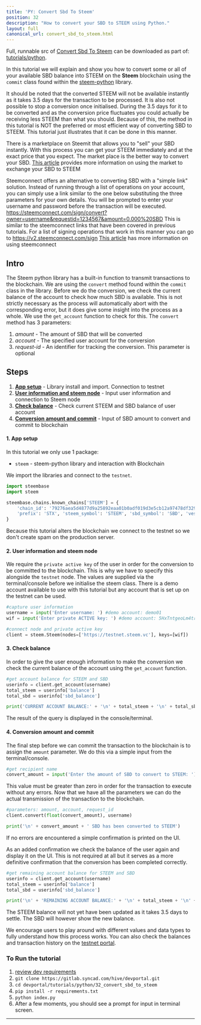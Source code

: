 ```yaml
---
title: 'PY: Convert Sbd To Steem'
position: 32
description: "How to convert your SBD to STEEM using Python."
layout: full
canonical_url: convert_sbd_to_steem.html
---              
```

<span class="fa-pull-left top-of-tutorial-repo-link"><span class="first-word">Full</span>, runnable src of [Convert Sbd To Steem](https://gitlab.syncad.com/hive/devportal/-/tree/master/tutorials/python/tutorials/32_convert_sbd_to_steem) can be downloaded as part of: [tutorials/python](https://gitlab.syncad.com/hive/devportal/-/tree/master/tutorials/python).</span>
<br>



In this tutorial we will explain and show you how to convert some or all of your available SBD balance into STEEM on the **Steem** blockchain using the `commit` class found within the [steem-python](https://github.com/steemit/steem-python) library.

It should be noted that the converted STEEM will not be available instantly as it takes 3.5 days for the transaction to be processed. It is also not possible to stop a conversion once initialised. During the 3.5 days for it to be converted and as the conversion price fluctuates you could actually be receiving less STEEM than what you should. Because of this, the method in this tutorial is NOT the preferred or most efficient way of converting SBD to STEEM. This tutorial just illustrates that it can be done in this manner.

There is a marketplace on Steemit that allows you to "sell" your SBD instantly. With this process you can get your STEEM immediately and at the exact price that you expect. The market place is the better way to convert your SBD. [This article](https://steemit.com/steem/@epico/convert-sbd-to-steem-and-steem-power-guide-2017625t103821622z) provides more information on using the market to exchange your SBD to STEEM

Steemconnect offers an alternative to converting SBD with a "simple link" solution. Instead of running through a list of operations on your account, you can simply use a link similar to the one below substituting the three parameters for your own details. You will be prompted to enter your username and password before the transaction will be executed.
https://steemconnect.com/sign/convert?owner=username&requestid=1234567&amount=0.000%20SBD
This is similar to the steemconnect links that have been covered in previous tutorials. For a list of signing operations that work in this manner you can go to https://v2.steemconnect.com/sign
[This article](https://steemit.com/sbd/@timcliff/how-to-convert-sbd-into-steem-using-steemconnect) has more information on using steemconnect

## Intro

The Steem python library has a built-in function to transmit transactions to the blockchain. We are using the `convert` method found within the `commit` class in the library. Before we do the conversion, we check the current balance of the account to check how much SBD is available. This is not strictly necessary as the process will automatically abort with the corresponding error, but it does give some insight into the process as a whole. We use the `get_account` function to check for this. The `convert` method has 3 parameters:

1.  _amount_ - The amount of SBD that will be converted
1.  _account_ - The specified user account for the conversion
1.  _request-id_ - An identifier for tracking the conversion. This parameter is optional

## Steps

1.  [**App setup**](#setup) - Library install and import. Connection to testnet
1.  [**User information and steem node**](#userinfo) - Input user information and connection to Steem node
1.  [**Check balance**](#balance) - Check current STEEM and SBD balance of user account
1.  [**Conversion amount and commit**](#convert) - Input of SBD amount to convert and commit to blockchain

#### 1. App setup <a name="setup"></a>

In this tutorial we only use 1 package:

- `steem` - steem-python library and interaction with Blockchain

We import the libraries and connect to the `testnet`.

```python
import steembase
import steem

steembase.chains.known_chains['STEEM'] = {
    'chain_id': '79276aea5d4877d9a25892eaa01b0adf019d3e5cb12a97478df3298ccdd01673',
    'prefix': 'STX', 'steem_symbol': 'STEEM', 'sbd_symbol': 'SBD', 'vests_symbol': 'VESTS'
}
```

Because this tutorial alters the blockchain we connect to the testnet so we don't create spam on the production server.

#### 2. User information and steem node <a name="userinfo"></a>

We require the `private active key` of the user in order for the conversion to be committed to the blockchain. This is why we have to specify this alongside the `testnet` node. The values are supplied via the terminal/console before we initialise the steem class. There is a demo account available to use with this tutorial but any account that is set up on the testnet can be used.

```python
#capture user information
username = input('Enter username: ') #demo account: demo01
wif = input('Enter private ACTIVE key: ') #demo account: 5HxTntgeoLm4trnTz94YBsY6MpAap1qRVXEKsU5n1v2du1gAgVH

#connect node and private active key
client = steem.Steem(nodes=['https://testnet.steem.vc'], keys=[wif])
```

#### 3. Check balance <a name="balance"></a>

In order to give the user enough information to make the conversion we check the current balance of the account using the `get_account` function.

```python
#get account balance for STEEM and SBD
userinfo = client.get_account(username)
total_steem = userinfo['balance']
total_sbd = userinfo['sbd_balance']

print('CURRENT ACCOUNT BALANCE:' + '\n' + total_steem + '\n' + total_sbd + '\n')
```

The result of the query is displayed in the console/terminal.

#### 4. Conversion amount and commit <a name="convert"></a>

The final step before we can commit the transaction to the blockchain is to assign the `amount` parameter. We do this via a simple input from the terminal/console.

```python
#get recipient name
convert_amount = input('Enter the amount of SBD to convert to STEEM: ')
```

This value must be greater than zero in order for the transaction to execute without any errors. Now that we have all the parameters we can do the actual transmission of the transaction to the blockchain.

```python
#parameters: amount, account, request_id
client.convert(float(convert_amount), username)

print('\n' + convert_amount + ' SBD has been converted to STEEM')
```

If no errors are encountered a simple confirmation is printed on the UI.

As an added confirmation we check the balance of the user again and display it on the UI. This is not required at all but it serves as a more definitive confirmation that the conversion has been completed correctly.

```python
#get remaining account balance for STEEM and SBD
userinfo = client.get_account(username)
total_steem = userinfo['balance']
total_sbd = userinfo['sbd_balance']

print('\n' + 'REMAINING ACCOUNT BALANCE:' + '\n' + total_steem + '\n' + total_sbd)
```

The STEEM balance will not yet have been updated as it takes 3.5 days to settle. The SBD will however show the new balance.

We encourage users to play around with different values and data types to fully understand how this process works. You can also check the balances and transaction history on the [testnet portal](http://condenser.steem.vc/).

### To Run the tutorial

1.  [review dev requirements](getting_started.html)
1.  `git clone https://gitlab.syncad.com/hive/devportal.git`
1.  `cd devportal/tutorials/python/32_convert_sbd_to_steem`
1.  `pip install -r requirements.txt`
1.  `python index.py`
1.  After a few moments, you should see a prompt for input in terminal screen.


---
